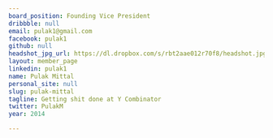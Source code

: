 ```yaml
---
board_position: Founding Vice President
dribbble: null
email: pulak1@gmail.com
facebook: pulak1
github: null
headshot_jpg_url: https://dl.dropbox.com/s/rbt2aae012r70f8/headshot.jpg
layout: member_page
linkedin: pulak1
name: Pulak Mittal
personal_site: null
slug: pulak-mittal
tagline: Getting shit done at Y Combinator
twitter: PulakM
year: 2014

---
```

